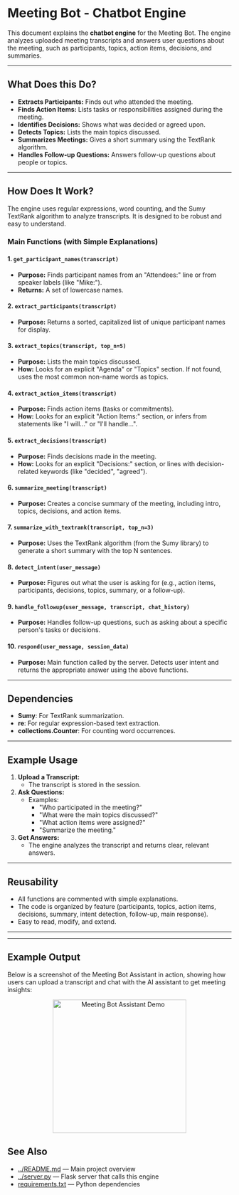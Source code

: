 # Meeting Bot - Chatbot Engine

This document explains the **chatbot engine** for the Meeting Bot. The engine analyzes uploaded meeting transcripts and answers user questions about the meeting, such as participants, topics, action items, decisions, and summaries.

---

## What Does this Do?

- **Extracts Participants:** Finds out who attended the meeting.
- **Finds Action Items:** Lists tasks or responsibilities assigned during the meeting.
- **Identifies Decisions:** Shows what was decided or agreed upon.
- **Detects Topics:** Lists the main topics discussed.
- **Summarizes Meetings:** Gives a short summary using the TextRank algorithm.
- **Handles Follow-up Questions:** Answers follow-up questions about people or topics.

---

## How Does It Work?

The engine uses regular expressions, word counting, and the Sumy TextRank algorithm to analyze transcripts. It is designed to be robust and easy to understand.

### Main Functions (with Simple Explanations)

#### 1. `get_participant_names(transcript)`
- **Purpose:** Finds participant names from an "Attendees:" line or from speaker labels (like "Mike:").
- **Returns:** A set of lowercase names.

#### 2. `extract_participants(transcript)`
- **Purpose:** Returns a sorted, capitalized list of unique participant names for display.

#### 3. `extract_topics(transcript, top_n=5)`
- **Purpose:** Lists the main topics discussed.
- **How:** Looks for an explicit "Agenda" or "Topics" section. If not found, uses the most common non-name words as topics.

#### 4. `extract_action_items(transcript)`
- **Purpose:** Finds action items (tasks or commitments).
- **How:** Looks for an explicit "Action Items:" section, or infers from statements like "I will..." or "I'll handle...".

#### 5. `extract_decisions(transcript)`
- **Purpose:** Finds decisions made in the meeting.
- **How:** Looks for an explicit "Decisions:" section, or lines with decision-related keywords (like "decided", "agreed").

#### 6. `summarize_meeting(transcript)`
- **Purpose:** Creates a concise summary of the meeting, including intro, topics, decisions, and action items.

#### 7. `summarize_with_textrank(transcript, top_n=3)`
- **Purpose:** Uses the TextRank algorithm (from the Sumy library) to generate a short summary with the top N sentences.

#### 8. `detect_intent(user_message)`
- **Purpose:** Figures out what the user is asking for (e.g., action items, participants, decisions, topics, summary, or a follow-up).

#### 9. `handle_followup(user_message, transcript, chat_history)`
- **Purpose:** Handles follow-up questions, such as asking about a specific person's tasks or decisions.

#### 10. `respond(user_message, session_data)`
- **Purpose:** Main function called by the server. Detects user intent and returns the appropriate answer using the above functions.

---

## Dependencies

- **Sumy**: For TextRank summarization.
- **re**: For regular expression-based text extraction.
- **collections.Counter**: For counting word occurrences.

---

## Example Usage

1. **Upload a Transcript:**
   - The transcript is stored in the session.
2. **Ask Questions:**
   - Examples:
     - "Who participated in the meeting?"
     - "What were the main topics discussed?"
     - "What action items were assigned?"
     - "Summarize the meeting."
3. **Get Answers:**
   - The engine analyzes the transcript and returns clear, relevant answers.

---

## Reusability

- All functions are commented with simple explanations.
- The code is organized by feature (participants, topics, action items, decisions, summary, intent detection, follow-up, main response).
- Easy to read, modify, and extend.

---

---

## Example Output

Below is a screenshot of the Meeting Bot Assistant in action, showing how users can upload a transcript and chat with the AI assistant to get meeting insights:

<p align="center">
  <img src="../assets/meeting-bot-demo.png" alt="Meeting Bot Assistant Demo" width="300" />
</p>

## See Also
- [../README.md](../README.md) — Main project overview
- [../server.py](../server.py) — Flask server that calls this engine
- [requirements.txt](../requirements.txt) — Python dependencies
